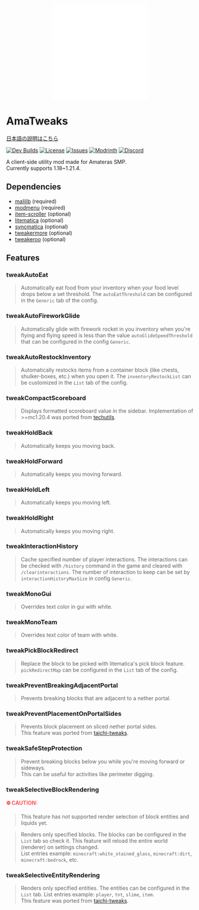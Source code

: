 <img src="https://raw.githubusercontent.com/amateras-server/ama-tweaks/main/src/main/resources/assets/ama-tweaks/ama_alpha_white_1280.png" width="256" style="display: block; margin: auto;">


# AmaTweaks

[日本語の説明はこちら](https://github.com/amateras-server/ama-tweaks/blob/main/README_ja.md)

[![Dev Builds](https://github.com/amateras-server/ama-tweaks/actions/workflows/gradle.yml/badge.svg)](https://github.com/amateras-server/ama-tweaks/actions/workflows/gradle.yml)
[![License](https://img.shields.io/github/license/amateras-server/ama-tweaks.svg)](https://opensource.org/licenses/MIT)
[![Issues](https://img.shields.io/github/issues/amateras-server/ama-tweaks.svg)](https://github.com/amateras-server/ama-tweaks/issues)
[![Modrinth](https://img.shields.io/modrinth/dt/amatweaks?label=Modrinth%20Downloads)](https://modrinth.com/mod/amatweaks)
[![Discord](https://img.shields.io/discord/1157213775791935539)](https://discord.gg/px7wHEMUpd )

A client-side utility mod made for Amateras SMP.<br>
Currently supports 1.18~1.21.4.

## Dependencies

- [malilib](https://modrinth.com/mod/malilib) (required)
- [modmenu](https://modrinth.com/mod/modmenu) (required)
- [item-scroller](https://modrinth.com/mod/item-scroller) (optional)
- [litematica](https://modrinth.com/mod/litematica) (optional)
- [syncmatica](https://modrinth.com/mod/syncmatica) (optional)
- [tweakermore](https://modrinth.com/mod/tweakermore) (optional)
- [tweakeroo](https://modrinth.com/mod/tweakeroo) (optional)

## Features


### tweakAutoEat

> Automatically eat food from your inventory when your food level drops below a set threshold.
The `autoEatThreshold` can be configured in the `Generic` tab of the config.<br>

### tweakAutoFireworkGlide

> Automatically glide with firework rocket in you inventory when you're flying and flying speed is less than the value `autoGlideSpeedThreshold` that can be configured in the config `Generic`.<br>

### tweakAutoRestockInventory

> Automatically restocks items from a container block (like chests, shulker-boxes, etc.) when you open it.
The `inventoryRestockList` can be customized in the `List` tab of the config.<br>

### tweakCompactScoreboard

> Displays formatted scoreboard value in the sidebar.
Implementation of >=mc1.20.4 was ported from [techutils](https://github.com/Kikugie/techutils).<br>

### tweakHoldBack

> Automatically keeps you moving back.<br>

### tweakHoldForward

> Automatically keeps you moving forward.<br>

### tweakHoldLeft

> Automatically keeps you moving left.<br>

### tweakHoldRight

> Automatically keeps you moving right.<br>

### tweakInteractionHistory

> Cache specified number of player interactions.
The interactions can be checked with `/history` command in the game and cleared with `/clearinteractions`.
The number of interaction to keep can be set by `interactionHistoryMaxSize` in config `Generic`.<br>

### tweakMonoGui

> Overrides text color in gui with white.<br>

### tweakMonoTeam

> Overrides text color of team with white.<br>

### tweakPickBlockRedirect

> Replace the block to be picked with litematica's pick block feature. `pickRedirectMap` can be configured in the `List` tab of the config.<br>

### tweakPreventBreakingAdjacentPortal

> Prevents breaking blocks that are adjacent to a nether portal.<br>

### tweakPreventPlacementOnPortalSides

> Prevents block placement on sliced nether portal sides.<br>
This feature was ported from [taichi-tweaks](https://github.com/TaichiServer/taichi-tweaks).<br>

### tweakSafeStepProtection

> Prevent breaking blocks below you while you're moving forward or sideways.<br>
This can be useful for activities like perimeter digging.<br>

### tweakSelectiveBlockRendering

<strong><font color=ff5454>**⛔ CAUTION:**</font></strong>
> This feature has not supported render selection of block entities and liquids yet.<br>

> Renders only specified blocks. The blocks can be configured in the `List` tab so check it. This feature will reload the entire world (renderer) on settings changed.<br>
List entries example: `minecraft:white_stained_glass`, `minecraft:dirt`, `minecraft:bedrock`, etc.<br>

### tweakSelectiveEntityRendering

> Renders only specified entities. The entities can be configured in the `List` tab.
List entries example: `player`, `tnt`, `slime`, `item`.<br>
This feature was ported from [taichi-tweaks](https://github.com/TaichiServer/taichi-tweaks).<br>